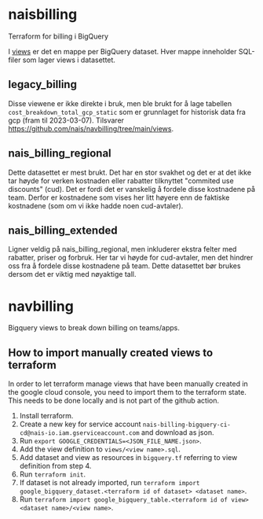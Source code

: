 # naisbilling
Terraform for billing i BigQuery

I [views](views) er det en mappe per BigQuery dataset. Hver mappe inneholder SQL-filer som lager views i datasettet.

## legacy_billing

Disse viewene er ikke direkte i bruk, men ble brukt for å lage tabellen `cost_breakdown_total_gcp_static` som er grunnlaget for historisk data fra gcp (fram til 2023-03-07). Tilsvarer https://github.com/nais/navbilling/tree/main/views.

## nais_billing_regional

Dette datasettet er mest brukt. Det har en stor svakhet og det er at det ikke tar høyde for verken kostnaden eller rabatter tilknyttet "commited use discounts" (cud). Det er fordi det er vanskelig å fordele disse kostnadene på team. Derfor er kostnadene som vises her litt høyere enn de faktiske kostnadene (som om vi ikke hadde noen cud-avtaler).

## nais_billing_extended

Ligner veldig på nais_billing_regional, men inkluderer ekstra felter med rabatter, priser og forbruk. Her tar vi høyde for cud-avtaler, men det hindrer oss fra å fordele disse kostnadene på team. Dette datasettet bør brukes dersom det er viktig med nøyaktige tall.

# navbilling
Bigquery views to break down billing on teams/apps.

## How to import manually created views to terraform
In order to let terraform manage views that have been manually created in the google cloud console, you need to import them to the terraform state.
This needs to be done locally and is not part of the github action.

1. Install terraform.
2. Create a new key for service account `nais-billing-bigquery-ci-cd@nais-io.iam.gserviceaccount.com` and download as json.
3. Run `export GOOGLE_CREDENTIALS=<JSON_FILE_NAME.json>`.
4. Add the view definition to `views/<view name>.sql`.
5. Add dataset and view as resources in `bigquery.tf` referring to view definition from step 4.
6. Run `terraform init`.
7. If dataset is not already imported, run `terraform import google_bigquery_dataset.<terraform id of dataset> <dataset name>`.
8. Run `terraform import google_bigquery_table.<terraform id of view> <dataset name>/<view name>`.